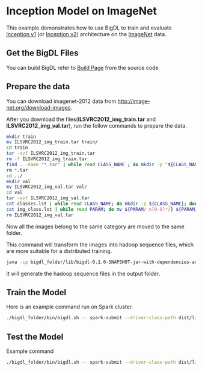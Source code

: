 # Inception Model on ImageNet
This example demonstrates how to use BigDL to train and evaluate [Inception v1](https://arxiv.org/abs/1409.4842) (or [Inception v2](https://arxiv.org/abs/1502.03167)) architecture on the [ImageNet](http://image-net.org/index) data.

## Get the BigDL Files
You can build BigDL refer to [Build Page](https://github.com/intel-analytics/BigDL/wiki/Build-Page) from the source code  

## Prepare the data
You can download imagenet-2012 data from <http://image-net.org/download-images>.
 
After you download the files(**ILSVRC2012_img_train.tar** and **ILSVRC2012_img_val.tar**), 
run the follow commands to prepare the data.

```bash
mkdir train
mv ILSVRC2012_img_train.tar train/
cd train
tar -xvf ILSVRC2012_img_train.tar
rm -f ILSVRC2012_img_train.tar
find . -name "*.tar" | while read CLASS_NAME ; do mkdir -p "${CLASS_NAME%.tar}"; tar -xvf "${CLASS_NAME}" -C "${CLASS_NAME%.tar}"; done
rm *.tar
cd ../
mkdir val
mv ILSVRC2012_img_val.tar val/
cd val
tar -xvf ILSVRC2012_img_val.tar
cat classes.lst | while read CLASS_NAME; do mkdir -p ${CLASS_NAME}; done
cat img_class.lst | while read PARAM; do mv ${PARAM/ n[0-9]*/} ${PARAM/ILSVRC*JPEG /}; done
rm ILSVRC2012_img_val.tar
```

Now all the images belong to the same category are moved to the same folder.

This command will transform the images into hadoop sequence files, which are 
more suitable for a distributed training.

```bash
java -cp bigdl_folder/lib/bigdl-0.1.0-SNAPSHOT-jar-with-dependencies-and-spark.jar com.intel.analytics.bigdl.models.utils.ImageNetSeqFileGenerator -f imagenet_folder -o output_folder -p cores_number
```

It will generate the hadoop sequence files in the output folder.

## Train the Model
Here is an example command run on Spark cluster.
```bash
./bigdl_folder/bin/bigdl.sh -- spark-submit --driver-class-path dist/lib/bigdl-0.1.0-SNAPSHOT-jar-with-dependencies.jar --class com.intel.analytics.bigdl.models.inception.TrainInceptionV1 dist/lib/bigdl-0.1.0-SNAPSHOT-jar-with-dependencies.jar --env spark --batchSize batch_size --core core_number --nodeNumber node_number --learningRate 0.0898 -f hdfs://.../imagenet --checkpoint .
```

## Test the Model
Example command
```bash
./bigdl_folder/bin/bigdl.sh -- spark-submit --driver-class-path dist/lib/bigdl-0.1.0-SNAPSHOT-jar-with-dependencies.jar --class com.intel.analytics.bigdl.models.inception.Test dist/lib/bigdl-0.1.0-SNAPSHOT-jar-with-dependencies.jar --env spark --batchSize batch_size --core core_number --nodeNumber node_number -f hdfs://.../imagenet1/val --model model.file
```
